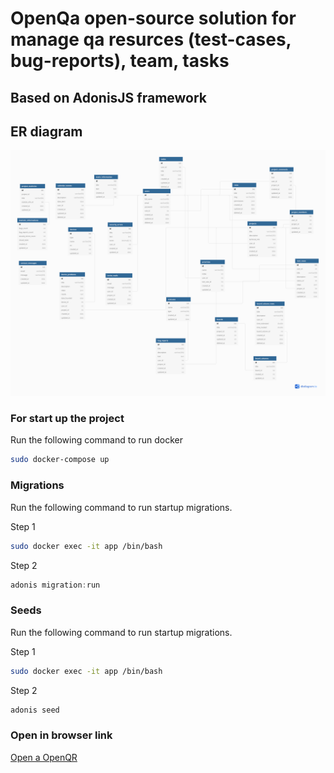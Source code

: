 # OpenQa open-source solution for manage qa resurces (test-cases, bug-reports), team, tasks

## Based on AdonisJS framework

## ER diagram

![alt text](./db.png)

### For start up the project

Run the following command to run docker

```bash
sudo docker-compose up
```

### Migrations

Run the following command to run startup migrations.

Step 1

```bash
sudo docker exec -it app /bin/bash
```

Step 2

```js
adonis migration:run
```

### Seeds

Run the following command to run startup migrations.

Step 1

```bash
sudo docker exec -it app /bin/bash
```

Step 2

```js
adonis seed
```

### Open in browser link

[Open a OpenQR](http://0.0.0.0:8080/)
